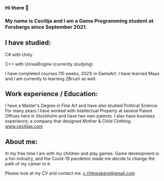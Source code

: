 ### Hi there 👋

### My name is Cecilija and I am a Game Programming student at Forsbergs since September 2021.

## I have studied:

C# with Unity

C++ with UnrealEngine (currently studying) 

I have completed courses (10 weeks, 2021) in GameArt. 
I have learned Maya and I am currently to learning ZBrush as well.

## Work experience / Education:

I have a Master's Degree in Fine Art and have also studied Political Science. For many years I have worked with Intellectual Property at several Patent Offices here in Stockholm and have two own patents. I also have business experience, a company that designed Mother & Child Clothing. www.cecilijas.com

## About me:

In my free time I am with my children and play games. Game development is a fun industry, and the Covid-19 pandemic made me decide to change the path of my career to it.

Please look at my CV and contact me. c.rihtnesberg@gmail.com
